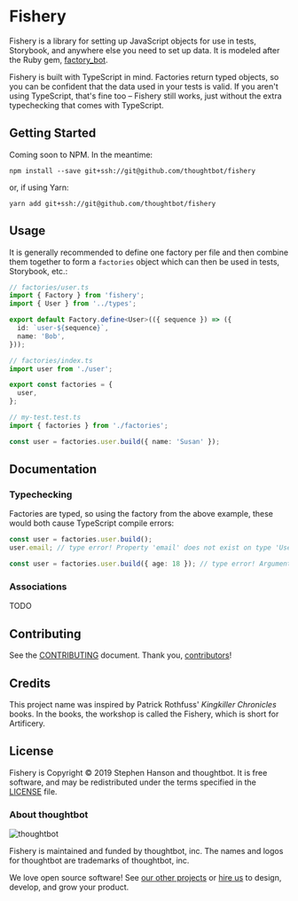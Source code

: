 # Fishery

Fishery is a library for setting up JavaScript objects for use in tests, Storybook, and anywhere else you need to set up data. It is modeled after the Ruby gem, [factory_bot][factory_bot].

Fishery is built with TypeScript in mind. Factories return typed objects, so you can be confident that the data used in your tests is valid. If you aren't using TypeScript, that's fine too – Fishery still works, just without the extra typechecking that comes with TypeScript.

## Getting Started

Coming soon to NPM. In the meantime:

```
npm install --save git+ssh://git@github.com/thoughtbot/fishery
```

or, if using Yarn:

```
yarn add git+ssh://git@github.com/thoughtbot/fishery
```

## Usage

It is generally recommended to define one factory per file and then combine them together to form a `factories` object which can then be used in tests, Storybook, etc.:

```typescript
// factories/user.ts
import { Factory } from 'fishery';
import { User } from '../types';

export default Factory.define<User>(({ sequence }) => ({
  id: `user-${sequence}`,
  name: 'Bob',
}));
```

```typescript
// factories/index.ts
import user from './user';

export const factories = {
  user,
};
```

```typescript
// my-test.test.ts
import { factories } from './factories';

const user = factories.user.build({ name: 'Susan' });
```

## Documentation

### Typechecking

Factories are typed, so using the factory from the above example, these would both cause TypeScript compile errors:

```typescript
const user = factories.user.build();
user.email; // type error! Property 'email' does not exist on type 'User'
```

```typescript
const user = factories.user.build({ age: 18 }); // type error! Argument of type '{ age: number; }' is not assignable to parameter of type 'Partial<User>'.
```

### Associations

TODO

## Contributing

See the [CONTRIBUTING] document.
Thank you, [contributors]!

  [CONTRIBUTING]: CONTRIBUTING.md
  [contributors]: https://github.com/thoughtbot/templates/graphs/contributors

## Credits

This project name was inspired by Patrick Rothfuss' _Kingkiller Chronicles_ books. In the books, the workshop is called the Fishery, which is short for Artificery.

## License

Fishery is Copyright © 2019 Stephen Hanson and thoughtbot. It is free
software, and may be redistributed under the terms specified in the
[LICENSE](/LICENSE) file.

### About thoughtbot

![thoughtbot](https://presskit.thoughtbot.com/images/thoughtbot-logo-for-readmes.svg)

Fishery is maintained and funded by thoughtbot, inc.
The names and logos for thoughtbot are trademarks of thoughtbot, inc.

We love open source software!
See [our other projects][community] or
[hire us][hire] to design, develop, and grow your product.

[community]: https://thoughtbot.com/community?utm_source=github
[hire]: https://thoughtbot.com/hire-us?utm_source=github
[factory_bot]: https://github.com/thoughtbot/factory_bot

